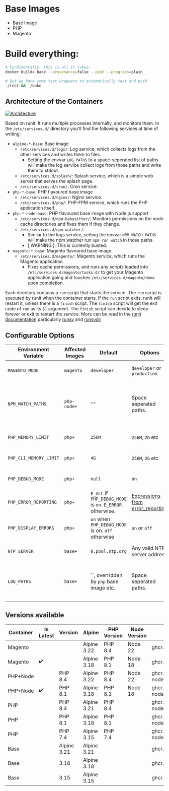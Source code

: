 # Base Images

- Base Image
- PHP
- Magento

# Build everything:

```bash
# Fundimentally, this is all it takes:
docker buildx bake --provenance=false --push --progress=plain

# But we have some test wrappers to automatically test and push
./test && ./bake
```

## Architecture of the Containers

[![Architecture](./.docs/pwh-container-stack.svg)](./.docs/pwh-container-stack.svg)

Based on runit. It runs multiple processes internally, and monitors them. In the `/etc/services.d/` directory you'll find the following services at time of writing:

- `alpine-*-base`: Base image
  - `/etc/services.d/logs/`: Log service, which collects logs from the other services and writes them to files.
    - Setting the envvar `LOG_PATHS` to a space-seperated list of paths will make the log service collect logs from those paths and write them to stdout.
  - `/etc/services.d/splash/`: Splash service, which is a simple web server that serves the splash page.
  - `/etc/services.d/cron/`: Cron service.
- `php-*-base`: PHP flavoured base image
  - `/etc/services.d/nginx/`: Nginx service.
  - `/etc/services.d/php/`: PHP-FPM service, which runs the PHP application itself.
- `php-*-node-base`: PHP flavoured base image with Node.js support
  - `/etc/services.d/npm-babysitter/`: Monitors permissions on the node cache directories and fixes them if they change.
  - `/etc/services.d/npm-watcher/`:
    - Similar to the logs service, setting the envvar `NPM_WATCH_PATHS` will make the npm watcher run `npm run watch` in those paths.
    - [ WARNING ]: This is currently busted.
- `magento-*-base`: Magento flavoured base image
  - `/etc/services.d/magento/`: Magento service, which runs the Magento application.
    - Fixes cache permissions, and runs any scripts loaded into `/etc/services.d/magento/tasks.d/` to get your Magento application going and touches `/etc/services.d/magento/done` upon completion.

Each directory contains a `run` script that starts the service.
The `run` script is executed by runit when the container starts.
If the `run` script exits, runit will restart it, unless there is a `finish` script.
The `finish` script will get the exit code of `run` as its `$1` argument.
The `finish` script can decide to sleep forever or exit to restart the service.
More can be read in the [runit documentation](http://smarden.org/runit) particularly [runsv](https://smarden.org/runit/runsv.8) and [runsvdir](https://smarden.org/runit/runsvdir.8)

## Configurable Options

| Environment Variable   | Affected Images | Default                                                   | Options                                                                                        | Description                                                                                          |
| ---------------------- | --------------- | --------------------------------------------------------- | ---------------------------------------------------------------------------------------------- | ---------------------------------------------------------------------------------------------------- |
| `MAGENTO_MODE`         | `magento`       | `developer`                                               | `developer` or `production`                                                                    | The mode in which Magento will run.                                                                  |
| `NPM_WATCH_PATHS`      | `php-node+`     | `""`                                                      | Space seperated paths.                                                                         | Paths to watch for changes. The paths to watch for changes using `npm run watch` in the application. |
| `PHP_MEMORY_LIMIT`     | `php+`          | `256M`                                                    | `256M`, `2G` etc                                                                               | The memory limit for PHP scripts.                                                                    |
| `PHP_CLI_MEMORY_LIMIT` | `php+`          | `4G`                                                      | `256M`, `2G` etc                                                                               | The memory limit for PHP CLI scripts.                                                                |
| `PHP_DEBUG_MODE`       | `php+`          | `null`                                                    | `on`                                                                                           | Enable or disable debug mode.                                                                        |
| `PHP_ERROR_REPORTING`  | `php+`          | `E_ALL` if `PHP_DEBUG_MODE` is `on`. `E_ERROR` otherwise. | [Expressions from error_reporting](https://www.php.net/manual/en/function.error-reporting.php) | override error_reporting level.                                                                      |
| `PHP_DISPLAY_ERRORS`   | `php+`          | `on` when `PHP_DEBUG_MODE` is on. `off` otherwise         | `on` or `off`                                                                                  | Enable or disable display errors.                                                                    |
| `NTP_SERVER`           | `base+`         | `0.pool.ntp.org`                                          | Any valid NTP server address                                                                   | The NTP server to use for time synchronization.                                                      |
| `LOG_PATHS`            | `base+`         | ``, overridden by `php` base image etc.                   | Space seperated paths.                                                                         | Paths to collect logs from. The paths of files to collect logs from and write them to stdout.        |

## Versions available

| Container | Is Latest | Version     | Alpine      | PHP Version | Node Version | Tag                                   |
| --------- | --------- | ----------- | ----------- | ----------- | ------------ | ------------------------------------- |
| Magento   | ️         |             | Alpine 3.22 | PHP 8.4     | Node 22      | ghcr.io/roushtech/docker/magento:8.4  |
| Magento   | ✔️        |             | Alpine 3.18 | PHP 8.1     | Node 18      | ghcr.io/roushtech/docker/magento:8.1  |
| PHP+Node  | ️         | PHP 8.4     | Alpine 3.22 | PHP 8.4     | Node 22      | ghcr.io/roushtech/docker/php-node:8.4 |
| PHP+Node  | ✔️        | PHP 8.1     | Alpine 3.18 | PHP 8.1     | Node 18      | ghcr.io/roushtech/docker/php-node:8.1 |
| PHP       |           | PHP 8.4     | Alpine 3.21 | PHP 8.4     |              | ghcr.io/roushtech/docker/php-node:8.4 |
| PHP       |           | PHP 8.1     | Alpine 3.18 | PHP 8.1     |              | ghcr.io/roushtech/docker/php-node:8.1 |
| PHP       |           | PHP 7.4     | Alpine 3.15 | PHP 7.4     |              | ghcr.io/roushtech/docker/php-node:7.4 |
| Base      |           | Alpine 3.21 | Alpine 3.21 |             |              | ghcr.io/roushtech/docker/base:3.21    |
| Base      |           | 3.18        | Alpine 3.18 |             |              | ghcr.io/roushtech/docker/base:3.18    |
| Base      |           | 3.15        | Alpine 3.15 |             |              | ghcr.io/roushtech/docker/base:3.15    |
